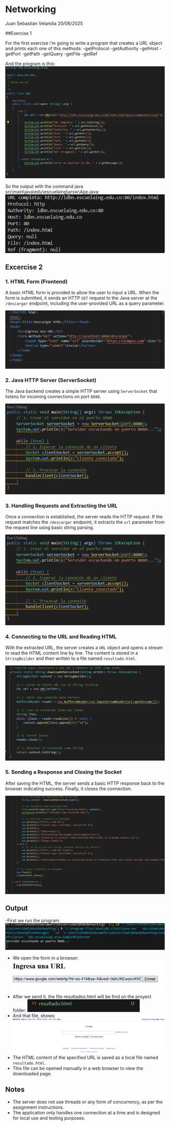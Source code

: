 # Networking
Juan Sebastian Velandia 20/06/2025

##Exercise 1

For the first exercise i'm going to write a program that creates a URL object and prints each one of this methods:
-getProtocol
-getAuthority
-getHost
-getPort
-getPath
-getQuery
-getFile
-getRef

And the program is this:
![alt text](<resources/ejercicio No 1.png>)

So the output with the command java src\main\java\edu\escuelaing\arsw\App.java:
![alt text](resources/ejercicio1.png)

## Excercise 2
### 1. HTML Form (Frontend)

A basic HTML form is provided to allow the user to input a URL. When the form is submitted, it sends an HTTP `GET` request to the Java server at the `/descargar` endpoint, including the user-provided URL as a query parameter.

![HTML Form](resources/ejercicio2front.png)

### 2. Java HTTP Server (ServerSocket)

The Java backend creates a simple HTTP server using `ServerSocket` that listens for incoming connections on port `8080`.

![Server Socket](resources/ejercicio2webSocket.png)

### 3. Handling Requests and Extracting the URL

Once a connection is established, the server reads the HTTP request. If the request matches the `/descargar` endpoint, it extracts the `url` parameter from the request line using basic string parsing.

![Request Parsing](resources/ejercicio2webSocket.png)

### 4. Connecting to the URL and Reading HTML

With the extracted URL, the server creates a `URL` object and opens a stream to read the HTML content line by line. The content is stored in a `StringBuilder` and then written to a file named `resultado.html`.

![URL Reading](resources/exercise2urlReader.png)

### 5. Sending a Response and Closing the Socket

After saving the HTML, the server sends a basic HTTP response back to the browser indicating success. Finally, it closes the connection.

![Closing Socket](resources/exercise2CloseSocket.png)


## Output

-First we run the program:
![alt text](resources/excercise2Example0.png)
- We open the form in a browser:
![alt text](resources/excercise2Example1.png)
- After we send it, the file resultados.html will be find on the proyect folder:
![alt text](resources/excercise2Example2.png)
- And that file, shows:
![alt text](resources/excercise2Example3.png)
- The HTML content of the specified URL is saved as a local file named `resultado.html`.
- This file can be opened manually in a web browser to view the downloaded page.

## Notes

- The server does not use threads or any form of concurrency, as per the assignment instructions.
- The application only handles one connection at a time and is designed for local use and testing purposes.

